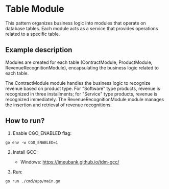 # Table Module

This pattern organizes business logic into modules that operate on database tables. Each module acts as a service that provides operations related to a specific table.

## Example description

Modules are created for each table (ContractModule, ProductModule, RevenueRecognitionModule), encapsulating the business logic related to each table.

The ContractModule module handles the business logic to recognize revenue based on product type. For "Software" type products, revenue is recognized in three installments; for "Service" type products, revenue is recognized immediately. The RevenueRecognitionModule module manages the insertion and retrieval of revenue recognitions.

## How to run?

1. Enable CGO_ENABLED flag:

```
go env -w CGO_ENABLED=1
```

2. Install GCC:

   - Windows: https://jmeubank.github.io/tdm-gcc/

3. Run:

```
go run ./cmd/app/main.go
```
